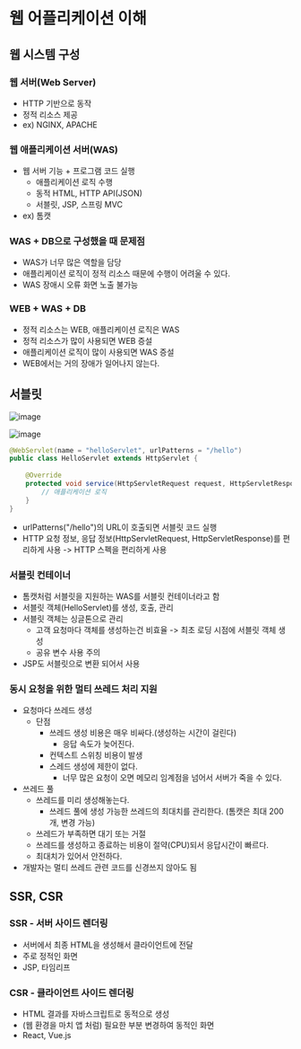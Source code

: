 # 웹 어플리케이션 이해

## 웹 시스템 구성

### 웹 서버(Web Server)

- HTTP 기반으로 동작
- 정적 리소스 제공
- ex) NGINX, APACHE

### 웹 애플리케이션 서버(WAS)

- 웹 서버 기능 + 프로그램 코드 실행
  - 애플리케이션 로직 수행
  - 동적 HTML, HTTP API(JSON)
  - 서블릿, JSP, 스프링 MVC
- ex) 톰캣

### WAS + DB으로 구성했을 때 문제점

- WAS가 너무 많은 역할을 담당
- 애플리케이션 로직이 정적 리소스 때문에 수행이 어려울 수 있다.
- WAS 장애시 오류 화면 노출 불가능

### WEB + WAS + DB

- 정적 리소스는 WEB, 애플리케이션 로직은 WAS
- 정적 리소스가 많이 사용되면 WEB 증설
- 애플리케이션 로직이 많이 사용되면 WAS 증설
- WEB에서는 거의 장애가 일어나지 않는다.



## 서블릿

![image](https://user-images.githubusercontent.com/52124204/126437013-839f4984-f0e5-4e79-8252-a309892a426d.png)

![image](https://user-images.githubusercontent.com/52124204/126437041-768d2c55-6f40-4123-b543-f2aa36e69dab.png)

```java
@WebServlet(name = "helloServlet", urlPatterns = "/hello")
public class HelloServlet extends HttpServlet {
    
    @Override
    protected void service(HttpServletRequest request, HttpServletResponse response) {
        // 애플리케이션 로직
    }
}
```

- urlPatterns("/hello")의 URL이 호출되면 서블릿 코드 실행
- HTTP 요청 정보, 응답 정보(HttpServletRequest, HttpServletResponse)를 편리하게 사용 -> HTTP 스펙을 편리하게 사용

### 서블릿 컨테이너

- 톰캣처럼 서블릿을 지원하는 WAS를 서블릿 컨테이너라고 함
- 서블릿 객체(HelloServlet)를 생성, 호출, 관리
- 서블릿 객체는 싱글톤으로 관리
  - 고객 요청마다 객체를 생성하는건 비효율 -> 최초 로딩 시점에 서블릿 객체 생성
  - 공유 변수 사용 주의
- JSP도 서블릿으로 변환 되어서 사용

### 동시 요청을 위한 멀티 쓰레드 처리 지원

- 요청마다 쓰레드 생성
  - 단점
    - 쓰레드 생성 비용은 매우 비싸다.(생성하는 시간이 걸린다)
      - 응답 속도가 늦어진다.
    - 컨텍스트 스위칭 비용이 발생
    - 스레드 생성에 제한이 없다.
      - 너무 많은 요청이 오면 메모리 임계점을 넘어서 서버가 죽을 수 있다.
- 쓰레드 풀
  - 쓰레드를 미리 생성해놓는다.
    - 쓰레드 풀에 생성 가능한 쓰레드의 최대치를 관리한다. (톰캣은 최대 200개, 변경 가능)
  - 쓰레드가 부족하면 대기 또는 거절
  - 쓰레드를 생성하고 종료하는 비용이 절약(CPU)되서 응답시간이 빠르다.
  - 최대치가 있어서 안전하다.
- 개발자는 멀티 쓰레드 관련 코드를 신경쓰지 않아도 됨

## SSR, CSR

### SSR - 서버 사이드 렌더링

- 서버에서 최종 HTML을 생성해서 클라이언트에 전달
- 주로 정적인 화면
- JSP, 타임리프

### CSR - 클라이언트 사이드 렌더링

- HTML 결과를 자바스크립트로 동적으로 생성
- (웹 환경을 마치 앱 처럼) 필요한 부분 변경하여 동적인 화면
- React, Vue.js





















